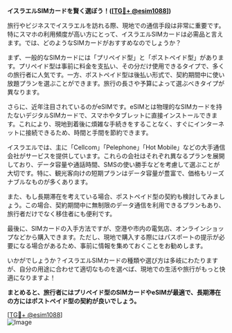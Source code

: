 **イスラエルSIMカードを賢く選ぼう！([[TG💪+ @esim1088](https://t.me/s/esim1088)])**

旅行やビジネスでイスラエルを訪れる際、現地での通信手段は非常に重要です。特にスマホの利用頻度が高い方にとって、イスラエルSIMカードは必需品と言えます。では、どのようなSIMカードがおすすめなのでしょうか？

まず、一般的なSIMカードには「プリペイド型」と「ポストペイド型」があります。プリペイド型は事前に料金を支払い、その分だけ使用できるタイプで、多くの旅行者に人気です。一方、ポストペイド型は後払い形式で、契約期間中に使い放題プランを選ぶことができます。旅行の長さや予算によって選ぶべきタイプが異なります。

さらに、近年注目されているのがeSIMです。eSIMとは物理的なSIMカードを持たないデジタルSIMカードで、スマホやタブレットに直接インストールできます。これにより、現地到着後に煩雑な手続きをすることなく、すぐにインターネットに接続できるため、時間と手間を節約できます。

イスラエルでは、主に「Cellcom」「Pelephone」「Hot Mobile」などの大手通信会社がサービスを提供しています。これらの会社はそれぞれ異なるプランを展開しており、データ容量や通話時間、SMSの使い勝手などを考慮して選ぶことが大切です。特に、観光客向けの短期プランはデータ容量が豊富で、価格もリーズナブルなものが多くあります。

また、もし長期滞在を考えている場合、ポストペイド型の契約も検討してみましょう。この場合、契約期間中に無制限のデータ通信を利用できるプランもあり、旅行者だけでなく移住者にも便利です。

最後に、SIMカードの入手方法ですが、空港や市内の電気店、オンラインショップなどから購入できます。ただし、現地で購入する際にはパスポートの提示が必要になる場合があるため、事前に情報を集めておくことをお勧めします。

いかがでしょうか？イスラエルSIMカードの種類や選び方は多岐にわたりますが、自分の用途に合わせて適切なものを選べば、現地での生活や旅行がもっと快適になりますよ！

**まとめると、旅行者にはプリペイド型のSIMカードやeSIMが最適で、長期滞在の方にはポストペイド型の契約が良いでしょう。**

[[TG💪+ @esim1088](https://t.me/s/esim1088)]  
![Image](https://i.postimg.cc/Y0z9fWf4/image.png)